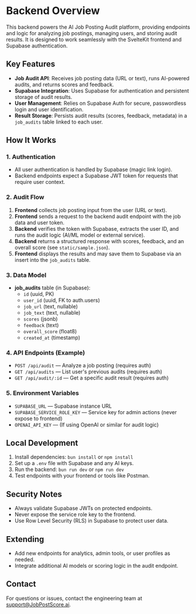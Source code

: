# Backend Overview

This backend powers the AI Job Posting Audit platform, providing endpoints and logic for analyzing job postings, managing users, and storing audit results. It is designed to work seamlessly with the SvelteKit frontend and Supabase authentication.

## Key Features
- **Job Audit API**: Receives job posting data (URL or text), runs AI-powered audits, and returns scores and feedback.
- **Supabase Integration**: Uses Supabase for authentication and persistent storage of audit results.
- **User Management**: Relies on Supabase Auth for secure, passwordless login and user identification.
- **Result Storage**: Persists audit results (scores, feedback, metadata) in a `job_audits` table linked to each user.

## How It Works

### 1. Authentication
- All user authentication is handled by Supabase (magic link login).
- Backend endpoints expect a Supabase JWT token for requests that require user context.

### 2. Audit Flow
1. **Frontend** collects job posting input from the user (URL or text).
2. **Frontend** sends a request to the backend audit endpoint with the job data and user token.
3. **Backend** verifies the token with Supabase, extracts the user ID, and runs the audit logic (AI/ML model or external service).
4. **Backend** returns a structured response with scores, feedback, and an overall score (see `static/sample.json`).
5. **Frontend** displays the results and may save them to Supabase via an insert into the `job_audits` table.

### 3. Data Model
- **job_audits** table (in Supabase):
  - `id` (uuid, PK)
  - `user_id` (uuid, FK to auth.users)
  - `job_url` (text, nullable)
  - `job_text` (text, nullable)
  - `scores` (jsonb)
  - `feedback` (text)
  - `overall_score` (float8)
  - `created_at` (timestamp)

### 4. API Endpoints (Example)
- `POST /api/audit` — Analyze a job posting (requires auth)
- `GET /api/audits` — List user's previous audits (requires auth)
- `GET /api/audit/:id` — Get a specific audit result (requires auth)

### 5. Environment Variables
- `SUPABASE_URL` — Supabase instance URL
- `SUPABASE_SERVICE_ROLE_KEY` — Service key for admin actions (never expose to frontend)
- `OPENAI_API_KEY` — (If using OpenAI or similar for audit logic)

## Local Development
1. Install dependencies: `bun install` or `npm install`
2. Set up a `.env` file with Supabase and any AI keys.
3. Run the backend: `bun run dev` or `npm run dev`
4. Test endpoints with your frontend or tools like Postman.

## Security Notes
- Always validate Supabase JWTs on protected endpoints.
- Never expose the service role key to the frontend.
- Use Row Level Security (RLS) in Supabase to protect user data.

## Extending
- Add new endpoints for analytics, admin tools, or user profiles as needed.
- Integrate additional AI models or scoring logic in the audit endpoint.

## Contact
For questions or issues, contact the engineering team at support@JobPostScore.ai.
